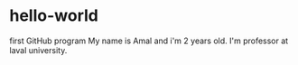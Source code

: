 # hello-world
first GitHub program
My name is Amal and i'm 2 years old. I'm professor at laval university.
